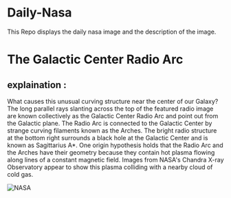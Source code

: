 # Daily-Nasa

This Repo displays the daily nasa image and the description of the image.

<!--NASA-->
# The Galactic Center Radio Arc
## explaination :

What causes this unusual curving structure near the center of our Galaxy? The long parallel rays slanting across the top of the featured radio image are known collectively as the Galactic Center Radio Arc and point out from the Galactic plane.  The Radio Arc is connected to the Galactic Center by strange curving filaments known as the Arches.  The bright radio structure at the bottom right surrounds a black hole at the Galactic Center and is known as Sagittarius A*.  One origin hypothesis holds that the Radio Arc and the Arches have their geometry because they contain hot plasma flowing along lines of a constant magnetic field.  Images from NASA's Chandra X-ray Observatory appear to show this plasma colliding with a nearby cloud of cold gas.

![NASA](https://apod.nasa.gov/apod/image/2304/GalCenRadioArc_MeerKat_1080.jpg)
<!--/NASA-->